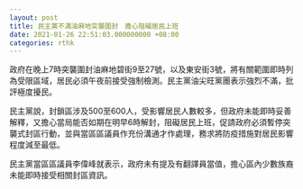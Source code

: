 ```yaml
---
layout: post
title: 民主黨不滿油麻地突襲圍封　擔心阻礙居民上班
date: 2021-01-26 22:51:03.000000000 +08:00
categories: rthk
---
```


政府在晚上7時突襲圍封油麻地碧街9至27號，以及東安街3號，將有關範圍即時列為受限區域，居民必須午夜前接受強制檢測。民主黨油尖旺黨團表示強烈不滿，批評極度擾民。

民主黨說，封鎖區涉及500至600人，受影響居民人數較多，但政府未能即時妥善解釋，又擔心當局能否如期在明早6時解封，阻礙居民上班，促請政府必須暫停突襲式封區行動，並與當區區議員作充份溝通才作處理，務求將防疫措施對居民影響程度減至最低。

民主黨當區區議員李偉峰就表示，政府未有提及有翻譯員當值，擔心區內少數族裔未能即時接受相關封區資訊。
